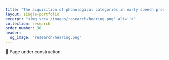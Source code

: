 ```yaml
---
title: "The acquisition of phonological categories in early speech production"
layout: single-portfolio
excerpt: "<img src='/images/research/hearing.png' alt=''>"
collection: research
order_number: 30
header: 
  og_image: "research/hearing.png"
---
```


🚧 Page under construction.

